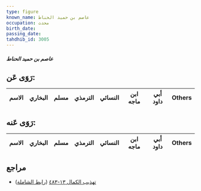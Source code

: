 ```yaml
---
type: figure
known_name: عاصم بن حميد الحناط
occupation: محدث
birth_date:
passing_date:
tahdhib_id: 3005
---
```

##### عاصم بن حميد الحناط

## رَوَى عَن:
| الاسم | البخاري | مسلم | الترمذي | النسائي | ابن ماجه | أبي داود | Others |
| ----- | ------- | ---- | ------- | ------- | -------- | -------- | ------ |
## رَوَى عَنه:
| الاسم | البخاري | مسلم | الترمذي | النسائي | ابن ماجه | أبي داود | Others |
| ----- | ------- | ---- | ------- | ------- | -------- | -------- | ------ |
## مراجع
- [تهذيب الكمال ١٣-٤٨٣](obsidian://open?vault=Tahdhib-al-Kamal&file=Figures/٣٠٠٥-عاصم%20بن%20حميد%20الحناط) ([رابط الشاملة](https://shamela.ws/book/3722/6864))